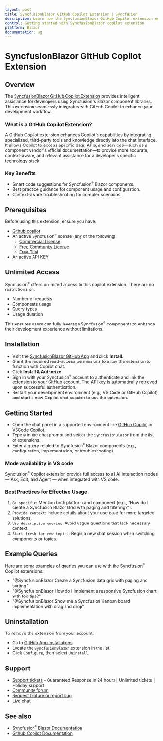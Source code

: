 ```yaml
---
layout: post
title: SyncfusionBlazor GitHub Copilot Extension | Syncfusion
description: Learn how the SyncfusionBlazor GitHub Copilot extension enhances your Blazor development with intelligent code suggestions, best practices, contextual guidance.
control: Getting started with SyncfusionBlazor copilot extension
platform: Blazor
documentation: ug
---
```


# SyncfusionBlazor GitHub Copilot Extension

## Overview

The [SyncfusionBlazor GitHub Copilot Extension](https://github.com/apps/syncfusionblazor) provides intelligent assistance for developers using Syncfusion's Blazor component libraries. This extension seamlessly integrates with GitHub Copilot to enhance your development workflow.

### What is a GitHub Copilot Extension?

A GitHub Copilot extension enhances Copilot's capabilities by integrating specialized, third-party tools and knowledge directly into the chat interface. It allows Copilot to access specific data, APIs, and services—such as a component vendor's official documentation—to provide more accurate, context-aware, and relevant assistance for a developer's specific technology stack.

### Key Benefits

*	Smart code suggestions for Syncfusion<sup style="font-size:70%">&reg;</sup> Blazor components.
*	Best practice guidance for component usage and configuration.
*	Context-aware troubleshooting for complex scenarios.

## Prerequisites

Before using this extension, ensure you have:

* [Github copilot](https://github.com/copilot/)
* An active Syncfusion<sup style="font-size:70%">&reg;</sup> license (any of the following):
  - [Commercial License](https://www.syncfusion.com/sales/unlimitedlicense)
  - [Free Community License](https://www.syncfusion.com/products/communitylicense)
  - [Free Trial](https://www.syncfusion.com/account/manage-trials/start-trials)
* An active [API KEY](https://syncfusion.com/account/api-key)

## Unlimited Access

Syncfusion<sup style="font-size:70%">&reg;</sup> offers unlimited access to this copilot extension. There are no restrictions on:

* Number of requests
* Components usage
* Query types
* Usage duration

This ensures users can fully leverage Syncfusion<sup style="font-size:70%">&reg;</sup> components to enhance their development experience without limitations.

## Installation

* Visit the [SyncfusionBlazor GitHub App](https://github.com/apps/syncfusionblazor) and click **Install**.
* Grant the required read-access permissions to allow the extension to function with Copilot chat.
* Click **Install & Authorize**.
* Sign in with your Syncfusion<sup style="font-size:70%">&reg;</sup> account to authenticate and link the extension to your GitHub account. The API key is automatically retrieved upon successful authentication.
* Restart your development environment (e.g., VS Code or GitHub Copilot) and start a new Copilot chat session to use the extension.

## Getting Started

* Open the chat panel in a supported environment like [GitHub Copilot](https://github.com/copilot) or VSCode Copilot.
* Type `@` in the chat prompt and select the `SyncfusionBlazor` from the list of extensions.
* Enter a query related to Syncfusion<sup style="font-size:70%">&reg;</sup> Blazor components (e.g., configuration, implementation, or troubleshooting).

### Mode availability in VS code

Syncfusion<sup style="font-size:70%">&reg;</sup> Copilot extension provide full access to all AI interaction modes — Ask, Edit, and Agent — when integrated with VS code.

### Best Practices for Effective Usage

1. `Be specific`: Mention both platform and component (e.g., "How do I create a Syncfusion Blazor Grid with paging and filtering?").
2. `Provide context`: Include details about your use case for more targeted solutions.
3. `Use descriptive queries`: Avoid vague questions that lack necessary context.
4. `Start fresh for new topics`: Begin a new chat session when switching components or topics.

## Example Queries

Here are some examples of queries you can use with the Syncfusion<sup style="font-size:70%">&reg;</sup> Copilot extensions:

* "@SyncfusionBlazor Create a Syncfusion data grid with paging and sorting"
* "@SyncfusionBlazor How do I implement a responsive Syncfusion chart with tooltips?"
* "@SyncfusionBlazor Show me a Syncfusion Kanban board implementation with drag and drop"

## Uninstallation

To remove the extension from your account:

* Go to [GitHub App Installations](https://github.com/settings/installations/).
* Locate the `SyncfusionBlazor` extension in the list.
* Click `Configure`, then select `Uninstall`.

## Support

* [Support tickets](https://support.syncfusion.com/support/tickets/create) - Guaranteed Response in 24 hours \| Unlimited tickets \| Holiday support
* [Community forum](https://www.syncfusion.com/forums/blazor-components)
* [Request feature or report bug](https://www.syncfusion.com/feedback/blazor-components)
* Live chat

## See also

* [Syncfusion<sup style="font-size:70%">&reg;</sup> Blazor Documentation](https://blazor.syncfusion.com/documentation)
* [Github Copilot Documentation](https://docs.github.com/en/copilot)
